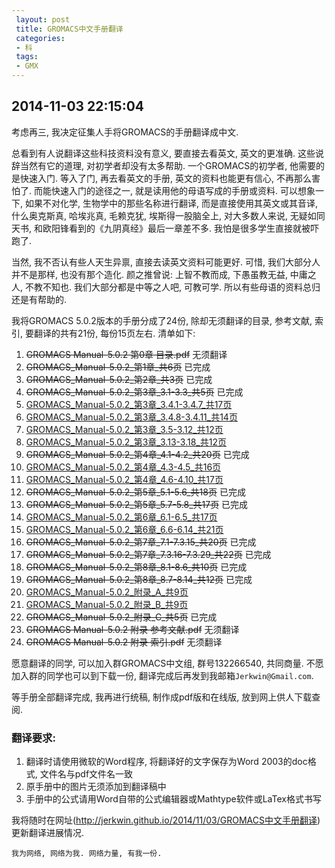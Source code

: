 ```yaml
---
 layout: post
 title: GROMACS中文手册翻译
 categories:
 - 科
 tags:
 - GMX
---
```


## 2014-11-03 22:15:04

考虑再三, 我决定征集人手将GROMACS的手册翻译成中文.

总看到有人说翻译这些科技资料没有意义, 要直接去看英文, 英文的更准确. 这些说辞当然有它的道理, 对初学者却没有太多帮助. 
一个GROMACS的初学者, 他需要的是快速入门. 等入了门, 再去看英文的手册, 英文的资料也能更有信心, 不再那么害怕了.
而能快速入门的途径之一, 就是读用他的母语写成的手册或资料.
可以想象一下, 如果不对化学, 生物学中的那些名称进行翻译, 而是直接使用其英文或其音译, 什么奥克斯真, 哈埃兆真, 毛赖克犹, 埃斯得一股脑全上, 
对大多数人来说, 无疑如同天书, 和欧阳锋看到的《九阴真经》最后一章差不多. 我怕是很多学生直接就被吓跑了.

当然, 我不否认有些人天生异禀, 直接去读英文资料可能更好. 可惜, 我们大部分人并不是那样, 也没有那个造化.
颜之推曾说: 上智不教而成, 下愚虽教无益, 中庸之人, 不教不知也.
我们大部分都是中等之人吧, 可教可学. 所以有些母语的资料总归还是有帮助的.

我将GROMACS 5.0.2版本的手册分成了24份, 除却无须翻译的目录, 参考文献, 索引, 要翻译的共有21份, 每份15页左右. 
清单如下:

1. <del>GROMACS Manual-5.0.2 第0章 目录.pdf</del> 无须翻译
1. <del>GROMACS_Manual-5.0.2_第1章_共6页</del> 已完成
1. <del>GROMACS_Manual-5.0.2_第2章_共3页</del> 已完成
1. <del>GROMACS_Manual-5.0.2_第3章_3.1-3.3_共5页</del> 已完成
1. [GROMACS_Manual-5.0.2_第3章_3.4.1-3.4.7_共17页](/GMX/GROMACS_Manual-5.0.2_第3章_3.4.1-3.4.7_共17页.pdf)
1. [GROMACS_Manual-5.0.2_第3章_3.4.8-3.4.11_共14页](/GMX/GROMACS_Manual-5.0.2_第3章_3.4.8-3.4.11_共14页.pdf)
1. [GROMACS_Manual-5.0.2_第3章_3.5-3.12_共12页](/GMX/GROMACS_Manual-5.0.2_第3章_3.5-3.12_共12页.pdf)
1. [GROMACS_Manual-5.0.2_第3章_3.13-3.18_共12页](/GMX/GROMACS_Manual-5.0.2_第3章_3.13-3.18_共12页.pdf)
1. <del>GROMACS_Manual-5.0.2_第4章_4.1-4.2_共20页</del> 已完成
1. [GROMACS_Manual-5.0.2_第4章_4.3-4.5_共16页](/GMX/GROMACS_Manual-5.0.2_第4章_4.3-4.5_共16页.pdf)
1. [GROMACS_Manual-5.0.2_第4章_4.6-4.10_共17页](/GMX/GROMACS_Manual-5.0.2_第4章_4.6-4.10_共17页.pdf)
1. <del>GROMACS_Manual-5.0.2_第5章_5.1-5.6_共18页</del> 已完成
1. <del>GROMACS_Manual-5.0.2_第5章_5.7-5.8_共17页</del> 已完成
1. [GROMACS_Manual-5.0.2_第6章_6.1-6.5_共17页](/GMX/GROMACS_Manual-5.0.2_第6章_6.1-6.5_共17页.pdf)
1. [GROMACS_Manual-5.0.2_第6章_6.6-6.14_共21页](/GMX/GROMACS_Manual-5.0.2_第6章_6.6-6.14_共21页.pdf)
1. <del>GROMACS_Manual-5.0.2_第7章_7.1-7.3.15_共20页</del> 已完成
1. <del>GROMACS_Manual-5.0.2_第7章_7.3.16-7.3.29_共22页</del> 已完成
1. <del>GROMACS_Manual-5.0.2_第8章_8.1-8.6_共10页</del> 已完成
1. <del>GROMACS_Manual-5.0.2_第8章_8.7-8.14_共12页</del> 已完成
1. [GROMACS_Manual-5.0.2_附录_A_共9页](/GMX/GROMACS_Manual-5.0.2_附录_A_共9页.pdf)
1. [GROMACS_Manual-5.0.2_附录_B_共9页](/GMX/GROMACS_Manual-5.0.2_附录_B_共9页.pdf)
1. <del>GROMACS_Manual-5.0.2_附录_C_共5页</del> 已完成
1. <del>GROMACS Manual-5.0.2 附录 参考文献.pdf</del> 无须翻译
1. <del>GROMACS Manual-5.0.2 附录 索引.pdf</del> 无须翻译

愿意翻译的同学, 可以加入群GROMACS中文组, 群号132266540, 共同商量. 不愿加入群的同学也可以到下载一份, 翻译完成后再发到我邮箱`Jerkwin@Gmail.com`.

等手册全部翻译完成, 我再进行统稿, 制作成pdf版和在线版, 放到网上供人下载查阅.

### 翻译要求:

1. 翻译时请使用微软的Word程序, 将翻译好的文字保存为Word 2003的doc格式, 文件名与pdf文件名一致
2. 原手册中的图片无须添加到翻译稿中
3. 手册中的公式请用Word自带的公式编辑器或Mathtype软件或LaTex格式书写

我将随时在网址(http://jerkwin.github.io/2014/11/03/GROMACS中文手册翻译)更新翻译进展情况.

`我为网络, 网络为我. 网络力量, 有我一份.`
